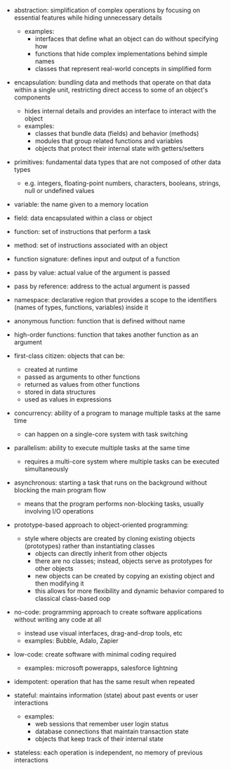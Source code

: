 
- abstraction: simplification of complex operations by focusing on essential features while hiding unnecessary details
  - examples:
    - interfaces that define what an object can do without specifying how
    - functions that hide complex implementations behind simple names
    - classes that represent real-world concepts in simplified form
- encapsulation: bundling data and methods that operate on that data within a single unit, restricting direct access to some of an object's components
  - hides internal details and provides an interface to interact with the object
  - examples:
    - classes that bundle data (fields) and behavior (methods)
    - modules that group related functions and variables
    - objects that protect their internal state with getters/setters

- primitives: fundamental data types that are not composed of other data types
  - e.g. integers, floating-point numbers, characters, booleans, strings, null or undefined values

- variable: the name given to a memory location
- field: data encapsulated within a class or object

- function: set of instructions that perform a task
- method: set of instructions associated with an object

- function signature: defines input and output of a function

- pass by value: actual value of the argument is passed
- pass by reference: address to the actual argument is passed

- namespace: declarative region that provides a scope to the identifiers (names of types, functions, variables) inside it
- anonymous function: function that is defined without name

- high-order functions: function that takes another function as an argument
- first-class citizen: objects that can be:
  - created at runtime
  - passed as arguments to other functions
  - returned as values from other functions
  - stored in data structures
  - used as values in expressions

- concurrency: ability of a program to manage multiple tasks at the same time
  - can happen on a single-core system with task switching
- parallelism: ability to execute multiple tasks at the same time
  - requires a multi-core system where multiple tasks can be executed simultaneously
- asynchronous: starting a task that runs on the background without blocking the main program flow
  - means that the program performs non-blocking tasks, usually involving I/O operations

- prototype-based approach to object-oriented programming:
  - style where objects are created by cloning existing objects (prototypes) rather than instantiating classes
    - objects can directly inherit from other objects
    - there are no classes; instead, objects serve as prototypes for other objects
    - new objects can be created by copying an existing object and then modifying it
    - this allows for more flexibility and dynamic behavior compared to classical class-based oop

- no-code: programming approach to create software applications without writing any code at all
  - instead use visual interfaces, drag-and-drop tools, etc
  - examples: Bubble, Adalo, Zapier
- low-code: create software with minimal coding required
  - examples: microsoft powerapps, salesforce lightning

- idempotent: operation that has the same result when repeated

- stateful: maintains information (state) about past events or user interactions
  - examples:
    - web sessions that remember user login status
    - database connections that maintain transaction state
    - objects that keep track of their internal state
- stateless: each operation is independent, no memory of previous interactions
